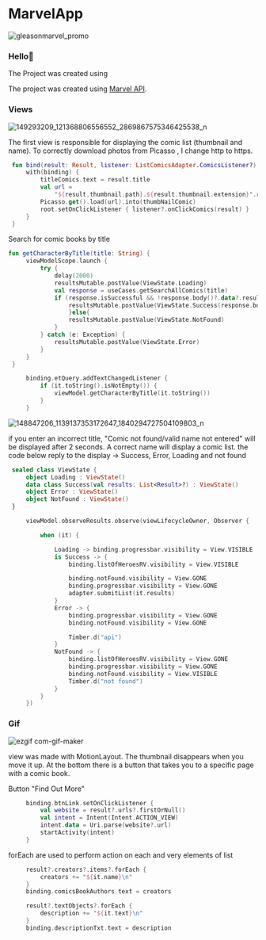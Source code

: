 # MarvelApp

![gleasonmarvel_promo](https://user-images.githubusercontent.com/75754448/107693724-cc24b880-6cae-11eb-98ff-4d0a95e39f6e.jpg)

### Hello👋

The Project was created using

The project was created using [Marvel API](https://developer.marvel.com/). 

### Views
![149293209_121368806556552_2869867575346425538_n](https://user-images.githubusercontent.com/75754448/107694803-13f80f80-6cb0-11eb-9d7e-3518ecfb829a.jpg)

The first view is responsible for displaying the comic list (thumbnail and name). To correctly download photos
from Picasso , I change http to https.

   ```Kotlin
    fun bind(result: Result, listener: ListComicsAdapter.ComicsListener?) {
        with(binding) {
            titleComics.text = result.title
            val url =
                "${result.thumbnail.path}.${result.thumbnail.extension}".replace("http", "https")
            Picasso.get().load(url).into(thumbNailComic)
            root.setOnClickListener { listener?.onClickComics(result) }
        }
    }
```
    
Search for comic books by title

   ```Kotlin
fun getCharacterByTitle(title: String) {
        viewModelScope.launch {
            try {
                delay(2000)
                resultsMutable.postValue(ViewState.Loading)
                val response = useCases.getSearchAllComics(title)
                if (response.isSuccessful && !response.body()?.data?.results.isNullOrEmpty() ) {
                    resultsMutable.postValue(ViewState.Success(response.body()?.data?.results))
                    }else{
                    resultsMutable.postValue(ViewState.NotFound)
                }
            } catch (e: Exception) {
                resultsMutable.postValue(ViewState.Error)
            }
        }
    }
```
      
   ```Kotlin
        binding.etQuery.addTextChangedListener {
            if (it.toString().isNotEmpty()) {
                viewModel.getCharacterByTitle(it.toString())
            }
        }
```

![148847206_1139137353172647_1840294727504109803_n](https://user-images.githubusercontent.com/75754448/107707675-883bae80-6cc2-11eb-9e30-5b319dd8ed6b.jpg)


if you enter an incorrect title, "Comic not found/valid name not entered" will be displayed after 2 seconds. A correct name will display a comic list.
the code below reply to the display -> Success, Error, Loading and not found

   ```Kotlin
    sealed class ViewState {
        object Loading : ViewState()
        data class Success(val results: List<Result>?) : ViewState()
        object Error : ViewState()
        object NotFound : ViewState()
    }
```

   ```Kotlin
        viewModel.observeResults.observe(viewLifecycleOwner, Observer {

            when (it) {

                Loading -> binding.progressbar.visibility = View.VISIBLE
                is Success -> {
                    binding.listOfHeroesRV.visibility = View.VISIBLE

                    binding.notFound.visibility = View.GONE
                    binding.progressbar.visibility = View.GONE
                    adapter.submitList(it.results)
                }
                Error -> {
                    binding.progressbar.visibility = View.GONE
                    binding.notFound.visibility = View.GONE

                    Timber.d("api")
                }
                NotFound -> {
                    binding.listOfHeroesRV.visibility = View.GONE
                    binding.progressbar.visibility = View.GONE
                    binding.notFound.visibility = View.VISIBLE
                    Timber.d("not found")
                }
            }
        })
```

### Gif
![ezgif com-gif-maker](https://user-images.githubusercontent.com/75754448/107709874-3f85f480-6cc6-11eb-9910-aa641947c541.gif)

view was made with MotionLayout. The thumbnail disappears when you move it up. At the bottom there is a button that takes you to a specific page with a comic book.

Button "Find Out More" 

   ```Kotlin
        binding.btnLink.setOnClickListener {
            val website = result?.urls?.firstOrNull()
            val intent = Intent(Intent.ACTION_VIEW)
            intent.data = Uri.parse(website?.url)
            startActivity(intent)
        }
```
forEach are used to perform action on each and very elements of list 

   ```Kotlin
        result?.creators?.items?.forEach {
            creators += "${it.name}\n"
        }
        binding.comicsBookAuthors.text = creators

        result?.textObjects?.forEach {
            description += "${it.text}\n"
        }
        binding.descriptionTxt.text = description
```


